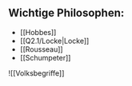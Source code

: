 ## Wichtige Philosophen:
-  [[Hobbes]]
-  [[Q2.1/Locke|Locke]]
-  [[Rousseau]]
-  [[Schumpeter]]

![[Volksbegriffe]]
